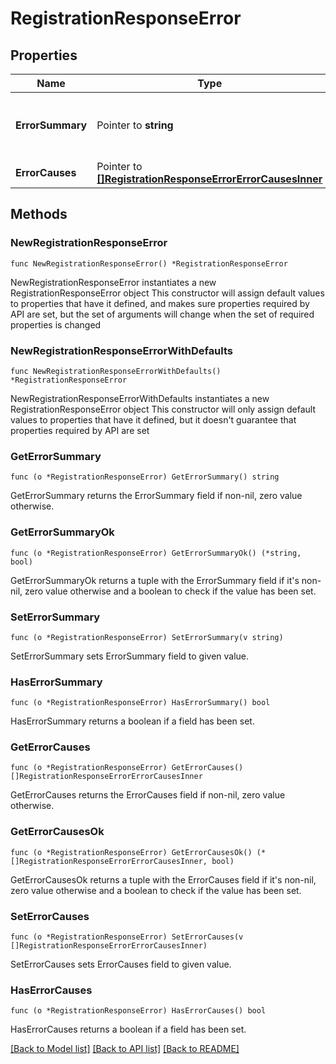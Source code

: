 # RegistrationResponseError

## Properties

Name | Type | Description | Notes
------------ | ------------- | ------------- | -------------
**ErrorSummary** | Pointer to **string** | Human-readable summary of one or more errors | [optional] 
**ErrorCauses** | Pointer to [**[]RegistrationResponseErrorErrorCausesInner**](RegistrationResponseErrorErrorCausesInner.md) |  | [optional] 

## Methods

### NewRegistrationResponseError

`func NewRegistrationResponseError() *RegistrationResponseError`

NewRegistrationResponseError instantiates a new RegistrationResponseError object
This constructor will assign default values to properties that have it defined,
and makes sure properties required by API are set, but the set of arguments
will change when the set of required properties is changed

### NewRegistrationResponseErrorWithDefaults

`func NewRegistrationResponseErrorWithDefaults() *RegistrationResponseError`

NewRegistrationResponseErrorWithDefaults instantiates a new RegistrationResponseError object
This constructor will only assign default values to properties that have it defined,
but it doesn't guarantee that properties required by API are set

### GetErrorSummary

`func (o *RegistrationResponseError) GetErrorSummary() string`

GetErrorSummary returns the ErrorSummary field if non-nil, zero value otherwise.

### GetErrorSummaryOk

`func (o *RegistrationResponseError) GetErrorSummaryOk() (*string, bool)`

GetErrorSummaryOk returns a tuple with the ErrorSummary field if it's non-nil, zero value otherwise
and a boolean to check if the value has been set.

### SetErrorSummary

`func (o *RegistrationResponseError) SetErrorSummary(v string)`

SetErrorSummary sets ErrorSummary field to given value.

### HasErrorSummary

`func (o *RegistrationResponseError) HasErrorSummary() bool`

HasErrorSummary returns a boolean if a field has been set.

### GetErrorCauses

`func (o *RegistrationResponseError) GetErrorCauses() []RegistrationResponseErrorErrorCausesInner`

GetErrorCauses returns the ErrorCauses field if non-nil, zero value otherwise.

### GetErrorCausesOk

`func (o *RegistrationResponseError) GetErrorCausesOk() (*[]RegistrationResponseErrorErrorCausesInner, bool)`

GetErrorCausesOk returns a tuple with the ErrorCauses field if it's non-nil, zero value otherwise
and a boolean to check if the value has been set.

### SetErrorCauses

`func (o *RegistrationResponseError) SetErrorCauses(v []RegistrationResponseErrorErrorCausesInner)`

SetErrorCauses sets ErrorCauses field to given value.

### HasErrorCauses

`func (o *RegistrationResponseError) HasErrorCauses() bool`

HasErrorCauses returns a boolean if a field has been set.


[[Back to Model list]](../README.md#documentation-for-models) [[Back to API list]](../README.md#documentation-for-api-endpoints) [[Back to README]](../README.md)


